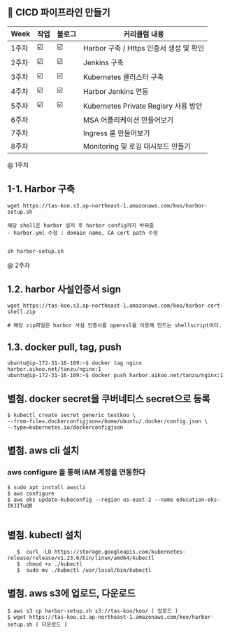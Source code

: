 ##  🍎 CICD 파이프라인 만들기

| Week | 작업 |블로그|커리큘럼 내용 |
| ------ | -- | -- |----------- |
| 1주차 | ☑️ | ☑️ | Harbor 구축 / Https 인증서 생성 및 확인  |
| 2주차 | ☑️ | ☑️ | Jenkins 구축 |
| 3주차 | ☑️ | ☑️ | Kubernetes 클러스터 구축 |
| 4주차 | ☑️ | ☑️ | Harbor Jenkins 연동 |
| 5주차 | ☑️ | ☑️  | Kubernetes Private Regisry 사용 방안 |
| 6주차 |  |  | MSA 어플리케이션 만들어보기  |
| 7주차 |  |  | Ingress 룰 만들어보기 |
| 8주차 |  |  | Monitoring 및 로깅 대시보드 만들기 |

@ 1주차
## 1-1. Harbor 구축
```
wget https://tas-koo.s3.ap-northeast-1.amazonaws.com/koo/harbor-setup.sh

해당 shell은 harbor 설치 후 harbor config까지 바꿔줌
- harbor.yml 수정 : domain name, CA cert path 수정


sh harbor-setup.sh

```

@ 2주차
## 1.2. harbor 사설인증서 sign
```
wget https://tas-koo.s3.ap-northeast-1.amazonaws.com/koo/harbor-cert-shell.zip

# 해당 zip파일은 harbor 사설 인증서를 openssl을 이용해 만드는 shellscript이다.

```

## 1.3. docker pull, tag, push
```
ubuntu@ip-172-31-16-109:~$ docker tag nginx harbor.aikoo.net/tanzu/nginx:1
ubuntu@ip-172-31-16-109:~$ docker push harbor.aikoo.net/tanzu/nginx:1

```



## 별첨.  docker secret을 쿠버네티스 secret으로 등록

```
$ kubectl create secret generic testkoo \
--from-file=.dockerconfigjson=/home/ubuntu/.docker/config.json \
--type=kubernetes.io/dockerconfigjson

```

## 별첨. aws cli 설치
### aws configure 을 통해 IAM 계정을 연동한다
```
$ sudo apt install awscli
$ aws configure
$ aws eks update-kubeconfig --region us-east-2 --name education-eks-IKJITuQB
 
```
## 별첨. kubectl 설치 
```
   $  curl -LO https://storage.googleapis.com/kubernetes-release/release/v1.23.6/bin/linux/amd64/kubectl
   $  chmod +x ./kubectl
   $  sudo mv ./kubectl /usr/local/bin/kubectl
```


## 별첨. aws s3에 업로드, 다운로드
```
$ aws s3 cp harbor-setup.sh s3://tas-koo/koo/ ( 업로드 )
$ wget https://tas-koo.s3.ap-northeast-1.amazonaws.com/koo/harbor-setup.sh ( 다운로드 )
```



